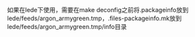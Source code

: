 如果在lede下使用，需要在make deconfig之前将.packageinfo放到lede/feeds/argon_armygreen.tmp，.files-packageinfo.mk放到lede/feeds/argon_armygreen.tmp/info目录
